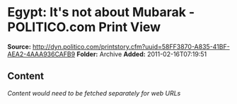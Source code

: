 # Egypt: It's not about Mubarak - POLITICO.com Print View

**Source:** http://dyn.politico.com/printstory.cfm?uuid=58FF3870-A835-41BF-AEA2-4AAA936CAFB9
**Folder:** Archive
**Added:** 2011-02-16T07:19:51




## Content
*Content would need to be fetched separately for web URLs*
